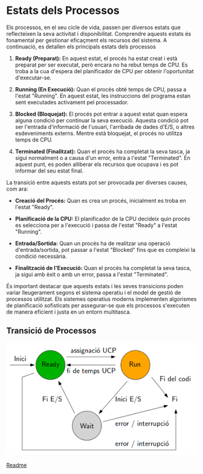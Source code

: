 # Estats dels Processos
Els processos, en el seu cicle de vida, passen per diversos estats que reflecteixen la seva activitat i disponibilitat. Comprendre aquests estats és fonamental per gestionar eficaçment els recursos del sistema. A continuació, es detallen els principals estats dels processos

1. **Ready (Preparat):** En aquest estat, el procés ha estat creat i està preparat per ser executat, però encara no ha rebut temps de CPU. Es troba a la cua d'espera del planificador de CPU per obtenir l'oportunitat d'executar-se.

2. **Running (En Execució):** Quan el procés obté temps de CPU, passa a l'estat "Running". En aquest estat, les instruccions del programa estan sent executades activament pel processador.

3. **Blocked (Bloquejat):** El procés pot entrar a aquest estat quan espera alguna condició per continuar la seva execució. Aquesta condició pot ser l'entrada d'informació de l'usuari, l'arribada de dades d'E/S, o altres esdeveniments externs. Mentre està bloquejat, el procés no utilitza temps de CPU.

4. **Terminated (Finalitzat):** Quan el procés ha completat la seva tasca, ja sigui normalment o a causa d'un error, entra a l'estat "Terminated". En aquest punt, es poden alliberar els recursos que ocupava i es pot informar del seu estat final.

La transició entre aquests estats pot ser provocada per diverses causes, com ara:

- **Creació del Procés:** Quan es crea un procés, inicialment es troba en l'estat "Ready".

- **Planificació de la CPU:** El planificador de la CPU decideix quin procés es selecciona per a l'execució i passa de l'estat "Ready" a l'estat "Running".

- **Entrada/Sortida:** Quan un procés ha de realitzar una operació d'entrada/sortida, pot passar a l'estat "Blocked" fins que es compleixi la condició necessària.

- **Finalització de l'Execució:** Quan el procés ha completat la seva tasca, ja sigui amb èxit o amb un error, passa a l'estat "Terminated".

És important destacar que aquests estats i les seves transicions poden variar lleugerament segons el sistema operatiu i el model de gestió de processos utilitzat. Els sistemes operatius moderns implementen algorismes de planificació sofisticats per assegurar-se que els processos s'executen de manera eficient i justa en un entorn multitasca.
## Transició de Processos
![foto_esquema](foto_esquema.png)

[Readme](readme.md)
